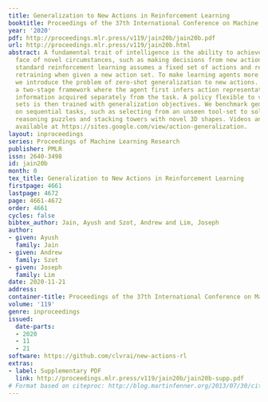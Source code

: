 ```yaml
---
title: Generalization to New Actions in Reinforcement Learning
booktitle: Proceedings of the 37th International Conference on Machine Learning
year: '2020'
pdf: http://proceedings.mlr.press/v119/jain20b/jain20b.pdf
url: http://proceedings.mlr.press/v119/jain20b.html
abstract: A fundamental trait of intelligence is the ability to achieve goals in the
  face of novel circumstances, such as making decisions from new action choices. However,
  standard reinforcement learning assumes a fixed set of actions and requires expensive
  retraining when given a new action set. To make learning agents more adaptable,
  we introduce the problem of zero-shot generalization to new actions. We propose
  a two-stage framework where the agent first infers action representations from action
  information acquired separately from the task. A policy flexible to varying action
  sets is then trained with generalization objectives. We benchmark generalization
  on sequential tasks, such as selecting from an unseen tool-set to solve physical
  reasoning puzzles and stacking towers with novel 3D shapes. Videos and code are
  available at https://sites.google.com/view/action-generalization.
layout: inproceedings
series: Proceedings of Machine Learning Research
publisher: PMLR
issn: 2640-3498
id: jain20b
month: 0
tex_title: Generalization to New Actions in Reinforcement Learning
firstpage: 4661
lastpage: 4672
page: 4661-4672
order: 4661
cycles: false
bibtex_author: Jain, Ayush and Szot, Andrew and Lim, Joseph
author:
- given: Ayush
  family: Jain
- given: Andrew
  family: Szot
- given: Joseph
  family: Lim
date: 2020-11-21
address: 
container-title: Proceedings of the 37th International Conference on Machine Learning
volume: '119'
genre: inproceedings
issued:
  date-parts:
  - 2020
  - 11
  - 21
software: https://github.com/clvrai/new-actions-rl
extras:
- label: Supplementary PDF
  link: http://proceedings.mlr.press/v119/jain20b/jain20b-supp.pdf
# Format based on citeproc: http://blog.martinfenner.org/2013/07/30/citeproc-yaml-for-bibliographies/
---
```


